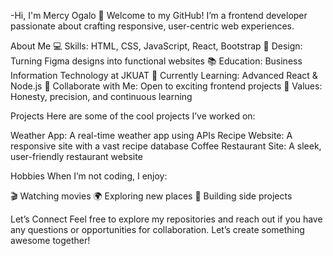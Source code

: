 -Hi, I'm Mercy Ogalo 👋
Welcome to my GitHub! I’m a frontend developer passionate about crafting responsive, user-centric web experiences.

About Me
💻 Skills: HTML, CSS, JavaScript, React, Bootstrap
🎨 Design: Turning Figma designs into functional websites
📚 Education: Business Information Technology at JKUAT
🌱 Currently Learning: Advanced React & Node.js
🤝 Collaborate with Me: Open to exciting frontend projects
🧠 Values: Honesty, precision, and continuous learning


Projects
Here are some of the cool projects I’ve worked on:

Weather App: A real-time weather app using APIs
Recipe Website: A responsive site with a vast recipe database
Coffee Restaurant Site: A sleek, user-friendly restaurant website


Hobbies
When I’m not coding, I enjoy:

🎬 Watching movies
🌍 Exploring new places
🔧 Building side projects

Let’s Connect
Feel free to explore my repositories and reach out if you have any questions or opportunities for collaboration. Let’s create something awesome together!
